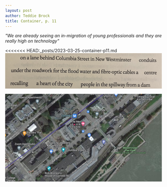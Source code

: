 ```yaml
---
layout: post
author: Teddie Brock
title: Container, p. 11
---
```

<i>"We are already seeing an in-migration of young professionals and they are really high on technology"</i>

<<<<<<< HEAD:_posts/2023-03-25-container-p11.md
![container_p11](/images/container_p11.jpg)

![container_p11_map](/images/container_p11_map.png)
